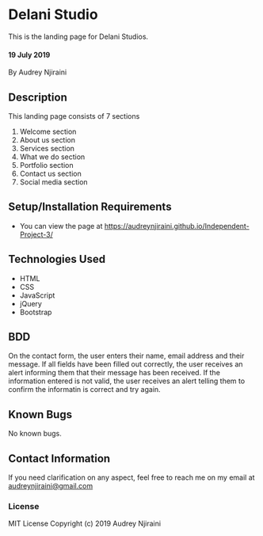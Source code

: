 # Delani Studio
This is the landing page for Delani Studios.

#### 19 July 2019
By Audrey Njiraini

## Description
This landing page consists of 7 sections
<ol>
    <li>Welcome section</li>
    <li>About us section</li>
    <li>Services section</li>
    <li>What we do section</li>
    <li>Portfolio section</li>
    <li>Contact us section</li>
    <li>Social media section</li>
</ol>

## Setup/Installation Requirements
* You can view the page at https://audreynjiraini.github.io/Independent-Project-3/

## Technologies Used
<ul>
    <li>HTML</li>
    <li>CSS</li>
    <li>JavaScript</li>
    <li>jQuery</li>
    <li>Bootstrap</li>
</ul>

## BDD
On the contact form, the user enters their name, email address and their message. If all fields have been filled out correctly, the user receives an alert informing them that their message has been received. If the information entered is not valid, the user receives an alert telling them to confirm the informatin is correct and try again.

## Known Bugs
No known bugs.

## Contact Information
If you need clarification on any aspect, feel free to reach me on my email at audreynjiraini@gmail.com
### License
MIT License
Copyright (c) 2019 Audrey Njiraini